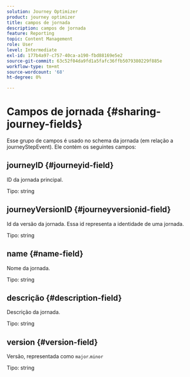 ```yaml
---
solution: Journey Optimizer
product: journey optimizer
title: campos de jornada
description: campos de jornada
feature: Reporting
topic: Content Management
role: User
level: Intermediate
exl-id: 177b4a97-c757-40ca-a190-fbd88169e5e2
source-git-commit: 63c52f04da9fd1a5fafc36ffb5079380229f885e
workflow-type: tm+mt
source-wordcount: '68'
ht-degree: 0%

---
```


# Campos de jornada {#sharing-journey-fields}

Esse grupo de campos é usado no schema da jornada (em relação a journeyStepEvent). Ele contém os seguintes campos:

## journeyID {#journeyid-field}

ID da jornada principal.

Tipo: string

## journeyVersionID {#journeyversionid-field}

Id da versão da jornada. Essa id representa a identidade de uma jornada.

Tipo: string

## name {#name-field}

Nome da jornada.

Tipo: string

## descrição {#description-field}

Descrição da jornada.

Tipo: string

## version {#version-field}

Versão, representada como `major`.`minor`

Tipo: string

